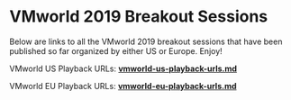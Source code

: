 # VMworld 2019 Breakout Sessions

Below are links to all the VMworld 2019 breakout sessions that have been published so far organized by either US or Europe. Enjoy!

VMworld US Playback URLs: **[vmworld-us-playback-urls.md](vmworld-us-playback-urls.md)**

VMworld EU Playback URLs: **[vmworld-eu-playback-urls.md](vmworld-eu-playback-urls.md)**